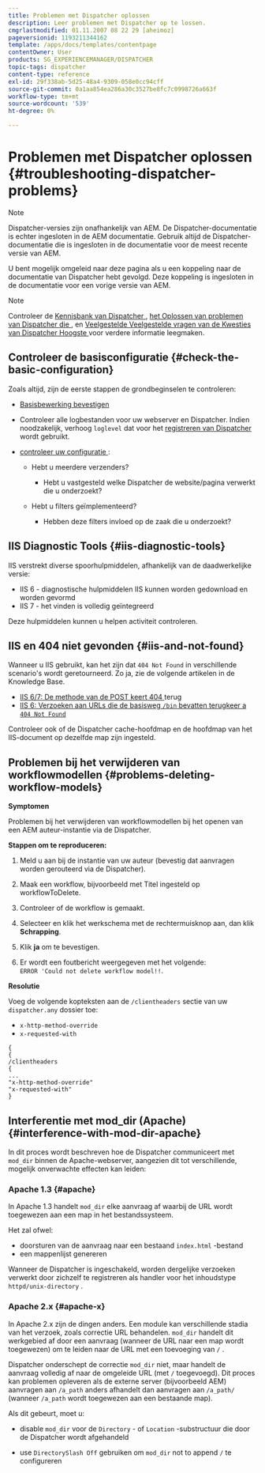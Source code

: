 ```yaml
---
title: Problemen met Dispatcher oplossen
description: Leer problemen met Dispatcher op te lossen.
cmgrlastmodified: 01.11.2007 08 22 29 [aheimoz]
pageversionid: 1193211344162
template: /apps/docs/templates/contentpage
contentOwner: User
products: SG_EXPERIENCEMANAGER/DISPATCHER
topic-tags: dispatcher
content-type: reference
exl-id: 29f338ab-5d25-48a4-9309-058e0cc94cff
source-git-commit: 0a1aa854ea286a30c3527be8fc7c0998726a663f
workflow-type: tm+mt
source-wordcount: '539'
ht-degree: 0%

---
```


# Problemen met Dispatcher oplossen {#troubleshooting-dispatcher-problems}

>[!NOTE]
>
>Dispatcher-versies zijn onafhankelijk van AEM. De Dispatcher-documentatie is echter ingesloten in de AEM documentatie. Gebruik altijd de Dispatcher-documentatie die is ingesloten in de documentatie voor de meest recente versie van AEM.
>
>U bent mogelijk omgeleid naar deze pagina als u een koppeling naar de documentatie van Dispatcher hebt gevolgd. Deze koppeling is ingesloten in de documentatie voor een vorige versie van AEM.

>[!NOTE]
>
>Controleer de [ Kennisbank van Dispatcher ](https://helpx.adobe.com/experience-manager/kb/index/dispatcher.html), [ het Oplossen van problemen van Dispatcher die ](https://experienceleague.adobe.com/search.html?lang=en#q=troubleshooting%20dispatcher%20flushing%20issues&amp;sort=relevancy&amp;f:el_product=[Experience%20Manager]), en [ Veelgestelde Veelgestelde vragen van de Kwesties van Dispatcher Hoogste ](dispatcher-faq.md) voor verdere informatie leegmaken.

## Controleer de basisconfiguratie {#check-the-basic-configuration}

Zoals altijd, zijn de eerste stappen de grondbeginselen te controleren:

* [Basisbewerking bevestigen](/help/using/dispatcher-configuration.md#confirming-basic-operation)
* Controleer alle logbestanden voor uw webserver en Dispatcher. Indien noodzakelijk, verhoog `loglevel` dat voor het [ registreren van Dispatcher ](/help/using/dispatcher-configuration.md#logging) wordt gebruikt.

* [ controleer uw configuratie ](/help/using/dispatcher-configuration.md):

   * Hebt u meerdere verzenders?

      * Hebt u vastgesteld welke Dispatcher de website/pagina verwerkt die u onderzoekt?

   * Hebt u filters geïmplementeerd?

      * Hebben deze filters invloed op de zaak die u onderzoekt?

## IIS Diagnostic Tools {#iis-diagnostic-tools}

IIS verstrekt diverse spoorhulpmiddelen, afhankelijk van de daadwerkelijke versie:

* IIS 6 - diagnostische hulpmiddelen IIS kunnen worden gedownload en worden gevormd
* IIS 7 - het vinden is volledig geïntegreerd

Deze hulpmiddelen kunnen u helpen activiteit controleren.

## IIS en 404 niet gevonden {#iis-and-not-found}

Wanneer u IIS gebruikt, kan het zijn dat `404 Not Found` in verschillende scenario&#39;s wordt geretourneerd. Zo ja, zie de volgende artikelen in de Knowledge Base.

* [ IIS 6/7: De methode van de POST keert 404 ](https://helpx.adobe.com/experience-manager/kb/IIS6IsapiFilters.html) terug
* [ IIS 6: Verzoeken aan URLs die de basisweg `/bin` bevatten terugkeer a `404 Not Found` ](https://helpx.adobe.com/experience-manager/kb/RequestsToBinDirectoryFailInIIS6.html)

Controleer ook of de Dispatcher cache-hoofdmap en de hoofdmap van het IIS-document op dezelfde map zijn ingesteld.

## Problemen bij het verwijderen van workflowmodellen {#problems-deleting-workflow-models}

**Symptomen**

Problemen bij het verwijderen van workflowmodellen bij het openen van een AEM auteur-instantie via de Dispatcher.

**Stappen om te reproduceren:**

1. Meld u aan bij de instantie van uw auteur (bevestig dat aanvragen worden gerouteerd via de Dispatcher).
1. Maak een workflow, bijvoorbeeld met Titel ingesteld op workflowToDelete.
1. Controleer of de workflow is gemaakt.
1. Selecteer en klik het werkschema met de rechtermuisknop aan, dan klik **Schrapping**.

1. Klik **ja** om te bevestigen.
1. Er wordt een foutbericht weergegeven met het volgende:\
   `ERROR 'Could not delete workflow model!!`.

**Resolutie**

Voeg de volgende kopteksten aan de `/clientheaders` sectie van uw `dispatcher.any` dossier toe:

* `x-http-method-override`
* `x-requested-with`

```
{  
{  
/clientheaders  
{  
...  
"x-http-method-override"  
"x-requested-with"  
}
```

## Interferentie met mod_dir (Apache) {#interference-with-mod-dir-apache}

In dit proces wordt beschreven hoe de Dispatcher communiceert met `mod_dir` binnen de Apache-webserver, aangezien dit tot verschillende, mogelijk onverwachte effecten kan leiden:

### Apache 1.3 {#apache}

In Apache 1.3 handelt `mod_dir` elke aanvraag af waarbij de URL wordt toegewezen aan een map in het bestandssysteem.

Het zal ofwel:

* doorsturen van de aanvraag naar een bestaand `index.html` -bestand
* een mappenlijst genereren

Wanneer de Dispatcher is ingeschakeld, worden dergelijke verzoeken verwerkt door zichzelf te registreren als handler voor het inhoudstype `httpd/unix-directory` .

### Apache 2.x {#apache-x}

In Apache 2.x zijn de dingen anders. Een module kan verschillende stadia van het verzoek, zoals correctie URL behandelen. `mod_dir` handelt dit werkgebied af door een aanvraag (wanneer de URL naar een map wordt toegewezen) om te leiden naar de URL met een toevoeging van `/` .

Dispatcher onderschept de correctie `mod_dir` niet, maar handelt de aanvraag volledig af naar de omgeleide URL (met `/` toegevoegd). Dit proces kan problemen opleveren als de externe server (bijvoorbeeld AEM) aanvragen aan `/a_path` anders afhandelt dan aanvragen aan `/a_path/` (wanneer `/a_path` wordt toegewezen aan een bestaande map).

Als dit gebeurt, moet u:

* disable `mod_dir` voor de `Directory` - of `Location` -substructuur die door de Dispatcher wordt afgehandeld

* use `DirectorySlash Off` gebruiken om `mod_dir` not to append `/` te configureren

